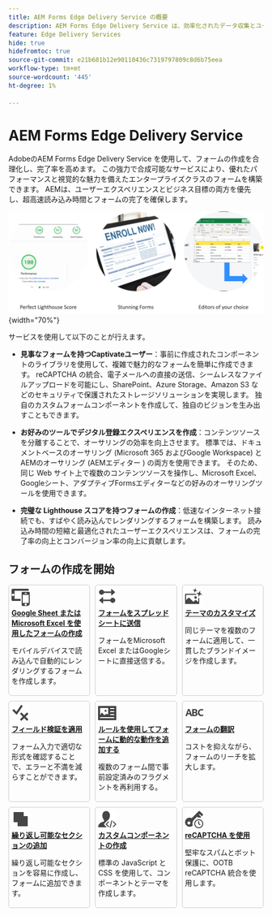 ```yaml
---
title: AEM Forms Edge Delivery Service の概要
description: AEM Forms Edge Delivery Service は、効率化されたデータ収集とユーザーエンゲージメントの将来を想定できるように、最高のパフォーマンス向けに構築されています。
feature: Edge Delivery Services
hide: true
hidefromtoc: true
source-git-commit: e21b681b12e90110436c7319797809c8d6b75eea
workflow-type: tm+mt
source-wordcount: '445'
ht-degree: 1%

---
```



# AEM Forms Edge Delivery Service

AdobeのAEM Forms Edge Delivery Service を使用して、フォームの作成を合理化し、完了率を高めます。 この強力で合成可能なサービスにより、優れたパフォーマンスと視覚的な魅力を備えたエンタープライズクラスのフォームを構築できます。 AEMは、ユーザーエクスペリエンスとビジネス目標の両方を優先し、超高速読み込み時間とフォームの完了を確保します。

![EDS Formsの主な機能](/help/edge/assets/eds-forms-key-features.png){width="70%"}

サービスを使用して以下のことが行えます。

* **見事なフォームを持つCaptivateユーザー**：事前に作成されたコンポーネントのライブラリを使用して、複雑で魅力的なフォームを簡単に作成できます。 reCAPTCHA の統合、電子メールへの直接の送信、シームレスなファイルアップロードを可能にし、SharePoint、Azure Storage、Amazon S3 などのセキュリティで保護されたストレージソリューションを実現します。 独自のカスタムフォームコンポーネントを作成して、独自のビジョンを生み出すこともできます。

* **お好みのツールでデジタル登録エクスペリエンスを作成**：コンテンツソースを分離することで、オーサリングの効率を向上させます。 標準では、ドキュメントベースのオーサリング (Microsoft 365 およびGoogle Workspace) とAEMのオーサリング (AEMエディター ) の両方を使用できます。 そのため、同じ Web サイト上で複数のコンテンツソースを操作し、Microsoft Excel、Googleシート、アダプティブFormsエディターなどの好みのオーサリングツールを使用できます。

* **完璧な Lighthouse スコアを持つフォームの作成**：低速なインターネット接続でも、すばやく読み込んでレンダリングするフォームを構築します。 読み込み時間の短縮と最適化されたユーザーエクスペリエンスは、フォームの完了率の向上とコンバージョン率の向上に貢献します。


<!-- >
* **Captivate users with stunning forms**: 
Build complex and engaging forms with ease using a library of pre-built components. Easily integrate reCAPTCHA, submit forms directly to email, and allow seamless file uploads to secure storage solutions like Sharepoint, Azure Storage, and Amazon S3. Even create your own custom forms components to bring your unique vision to life. 

    ![Enrollment forms](/help/edge/assets/enrollment-form.png)

* **Build forms with perfect lighthouse score**: Build forms that load and render quickly, even on slow internet connections. Faster loading times and optimized user experience contribute to higher form completion rates and improved conversion rates.

    ![perfect lighthouse score for your forms](/help/edge/assets/lighthouse-forms.png)

* **Create digital enrollment experiences with tools of your choice**: Increase authoring efficiency by decoupling content sources. Out of the box you can use both AEM authoring and document-based authoring. As such, you can work with multiple content sources on the same website and use your preferred authoring tools, such as Microsoft Excel, Google Sheets, or AEM Editors.

    ![Edge Delivery forms authoring tools](/help/edge/assets/edge-delivery-forms-authoring-tools.png)
    
<!--
* **Measure customer impact and deliver effective forms**: Use our RUM dashboards to visualize form performance and identify areas for improvement. Experiment with different versions and continuously optimize your forms for maximum effectiveness, ensuring you capture the data you need and drive better business outcomes.

* **Use Integrated services:** Use integrated services to streamline and empowers your users with a one-stop shop for managing their digital enrollment journeys. Use e-signatures, automated workflows, document of record (DoR), and seamless data integration, simplify the entire digital enrollment process, accelerate approvals, and optimizes your business workflows. 

    
>[!NOTE]
    >
    >
    > WYSIWYG authoring capability, integrated services, and customer impact measuring features are available under early adopter program. You can write to aem-forms-early-adopter-program@adobe.com from your official email id to join the early adopter program and request access to the capability.

    -->

## フォームの作成を開始

<div>

<style>
    .card-container {
        width: calc(33.33% - 10px);;
        margin: 5px;
        border: 1px solid #ccc;
        border-radius: 5px;
        padding: 5px;
        box-sizing: border-box;
        transition: background-color 0.3s ease; /* Adding transition effect */
    }
    .card-container:hover {
        background-color: #f0f0f0; /* Changing background color on hover */
    }
</style>

<div style="display: flex; flex-wrap: wrap; justify-content: space-between; margin: -5px;">
    <div class="card-container">
        <a href="/help/edge/docs/forms/create-forms.md">
            <img src="/help/edge/assets/smock_devices_18_n.svg" alt="eds フォームを使用したフォームの作成" style="border-radius: 5px;"> </b>
            <br><b style="margin-top: 5px;">Google Sheet またはMicrosoft Excel を使用したフォームの作成</b>
        </a>
        <p>モバイルデバイスで読み込んで自動的にレンダリングするフォームを作成します。</p>
    </div>
    <div class="card-container">
        <a href="/help/edge/docs/forms/create-forms.md#manually-configure-a-spreadsheet-to-accept-data">   
            <img src="/help/edge/assets/smock_platformdatamapping_18_n.svg" alt="フォームを送信" alt="EDS フォームでのフォームフラグメントの使用" style="border-radius: 5px;"> </b>
            <br><b style="margin-top: 5px;">フォームをスプレッドシートに送信</b>
        </a>
        <p>フォームをMicrosoft Excel またはGoogleシートに直接送信する。</p>
    </div>
     <div class="card-container">
        <a href="/help/edge/docs/forms/style-theme-forms.md">
            <img src="/help/edge/assets/smock_imageautomode_18_N.svg" alt="スタイルまたはテーマを eds フォームに適用する" style="border-radius: 5px;"> </b>
            <br><b style="margin-top: 5px;">テーマのカスタマイズ</b>
        </a>
        <p>同じテーマを複数のフォームに適用して、一貫したブランドイメージを作成します。</p>
    </div>
      <div class="card-container">
        <a href="/help/edge/docs/forms/validate-forms.md">
            <img src="/help/edge/assets/smock_condition_18_n.svg" alt="フォームフィールドに検証機能を追加する" style="border-radius: 5px;"> </b>
            <br><b style="margin-top: 5px;">フィールド検証を適用</b>
        </a>
        <p>フォーム入力で適切な形式を確認することで、エラーと不満を減らすことができます。</p>
    </div> 
            <div class="card-container">
        <a href="/help/edge/docs/forms/rules-forms.md">
            <img src="/help/edge/assets/smock_documentfragment_18_n.svg" alt="ルールを使用してフォームに動的な動作を追加する" style="border-radius: 5px;"> </b>
            <br><b style="margin-top: 5px;">ルールを使用してフォームに動的な動作を追加する</b>
        </a>
        <p>複数のフォーム間で事前設定済みのフラグメントを再利用する。</p>
    </div>
    <div class="card-container">
        <a href="/help/edge/docs/forms/translate-forms.md">  
            <img src="/help/edge/assets/smock_abc_18_n.svg" alt="EDS フォームの翻訳" style="border-radius: 5px;"> </b>
            <br><b style="margin-top: 5px;">フォームの翻訳</b>
        </a>
        <p>コストを抑えながら、フォームのリーチを拡大します。</p>
    </div>
    <div class="card-container">
        <a href="/help/edge/docs/forms/repeatable-forms.md">  
            <img src="/help/edge/assets/smock_addto_18_n.svg" alt="EDS フォームに繰り返し可能なセクションを追加" style="border-radius: 5px;"> </b>
            <br><b style="margin-top: 5px;">繰り返し可能なセクションの追加</b>
        </a>
        <p>繰り返し可能なセクションを容易に作成し、フォームに追加できます。</p>
    </div>
    <div class="card-container">
        <a href="/help/edge/docs/forms/custom-components-forms.md"> 
            <img src="/help/edge/assets/smock_userdeveloper_18_n.svg" alt="標準の JavaScript と CSS を使用したカスタムフォームコンポーネントの作成"  style="border-radius: 5px;"> </b>
            <br><b style="margin-top: 5px;">カスタムコンポーネントの作成</b>
        </a>
        <p>標準の JavaScript と CSS を使用して、コンポーネントとテーマを作成します。</p>
    </div>
    <div class="card-container">
        <a href="/help/edge/docs/forms/recaptacha-forms.md">  
            <img src="/help//edge/assets/smock_keyclock_18_n.svg" alt="EDS フォームでの reCAPTCHA の使用" style="border-radius: 5px;"> </b>
            <br><b style="margin-top: 5px;">reCAPTCHA を使用</b>
        </a>
        <p>堅牢なスパムとボット保護に、OOTB reCAPTCHA 統合を使用します。</p>
    </div>


</div>


</br>









